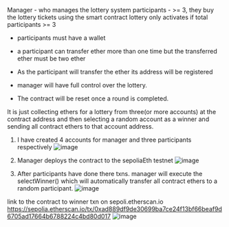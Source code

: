 Manager - who manages the lottery system 
participants - >= 3, they buy the lottery tickets using the smart contract
lottery only activates if total participants >= 3

- participants must have a wallet
- a participant can transfer ether more than one time but the transferred ether must be two ether
- As the participant will transfer the ether its address will be registered
- manager will have full control over the lottery.

- The contract will be reset once a round is completed.

It is just collecting ethers for a lottery from three(or more accounts) at the 
contract address and then selecting a random account as a winner and sending
all contract ethers to that account address.

1. I have created 4 accounts for manager and three participants respectively
   ![image](https://github.com/mkbhru/lottery-system-dapp/assets/74449664/0e0147d9-bfef-4b45-8003-b5283957d757)

2. Manager deploys the contract to the sepoliaEth testnet
   ![image](https://github.com/mkbhru/lottery-system-dapp/assets/74449664/99ef4759-e619-498c-a1da-c2ad342d0699)

3. After participants have done there txns. manager will execute the selectWinner() which will automatically transfer all contract ethers to a random participant.
![image](https://github.com/mkbhru/lottery-system-dapp/assets/74449664/5ec1c74f-450e-4a21-9bc6-b8ac133c673d)

link to the contract to winner txn on sepoli.etherscan.io 
https://sepolia.etherscan.io/tx/0xad889df9de30699ba7ce24f13bf66beaf9d6705ad17664b6788224c4bd80d017
![image](https://github.com/mkbhru/lottery-system-dapp/assets/74449664/cc29632c-8f25-4dd4-8092-4167c4a60499)

